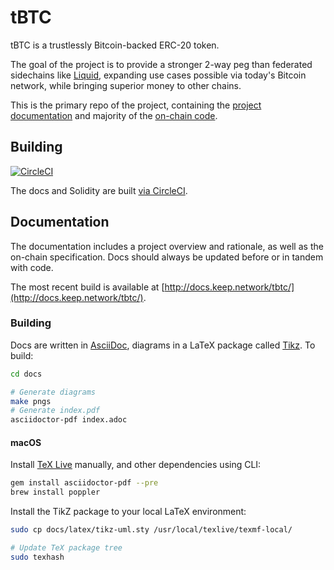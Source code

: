 # tBTC

tBTC is a trustlessly Bitcoin-backed ERC-20 token.

The goal of the project is to provide a stronger 2-way peg than federated
sidechains like [Liquid](https://blockstream.com/liquid/), expanding use cases
possible via today's Bitcoin network, while bringing superior money to other
chains.

This is the primary repo of the project, containing the
[project documentation](index.adoc) and majority of the [on-chain code](implementation/).

## Building

[![CircleCI](https://circleci.com/gh/keep-network/tbtc.svg?style=svg&circle-token=ec728f5ca814b6cb2db5ffeb7258151b752a207e)](https://circleci.com/gh/keep-network/tbtc)

The docs and Solidity are built [via CircleCI](.circleci/).

## Documentation

The documentation includes a project overview and rationale, as well as the
on-chain specification. Docs should always be updated before or in tandem with
code. 

The most recent build is available at [http://docs.keep.network/tbtc/](http://docs.keep.network/tbtc/).

### Building

Docs are written in [AsciiDoc](http://asciidoc.org/), diagrams in a LaTeX package called [Tikz](https://www.overleaf.com/learn/latex/TikZ_package). To build:

```sh
cd docs

# Generate diagrams
make pngs
# Generate index.pdf
asciidoctor-pdf index.adoc
```

#### macOS

Install [TeX Live](https://www.tug.org/texlive/) manually, and other dependencies using CLI:

```sh
gem install asciidoctor-pdf --pre
brew install poppler
```

Install the TikZ package to your local LaTeX environment:

```sh
sudo cp docs/latex/tikz-uml.sty /usr/local/texlive/texmf-local/

# Update TeX package tree
sudo texhash
```